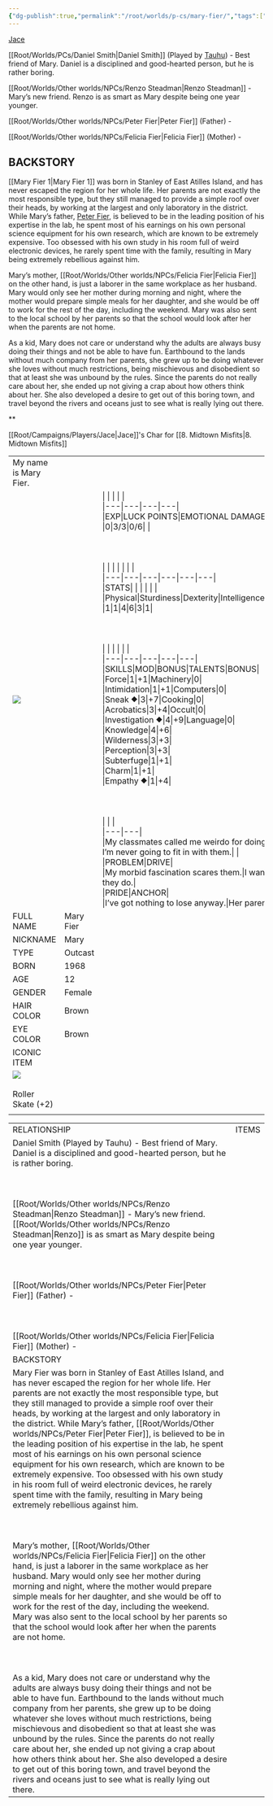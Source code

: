 ```yaml
---
{"dg-publish":true,"permalink":"/root/worlds/p-cs/mary-fier/","tags":["Misfits","Balky"]}
---
```


[Jace](Jace.md)

[[Root/Worlds/PCs/Daniel Smith\|Daniel Smith]] (Played by [Tauhu](Tauhu.md)) - Best friend of Mary. Daniel is a disciplined and good-hearted person, but he is rather boring.

[[Root/Worlds/Other worlds/NPCs/Renzo Steadman\|Renzo Steadman]] - Mary’s new friend. Renzo is as smart as Mary despite being one year younger.

[[Root/Worlds/Other worlds/NPCs/Peter Fier\|Peter Fier]] (Father) - 

[[Root/Worlds/Other worlds/NPCs/Felicia Fier\|Felicia Fier]] (Mother) - 


## BACKSTORY

[[Mary Fier 1\|Mary Fier 1]] was born in Stanley of East Atilles Island, and has never escaped the region for her whole life. Her parents are not exactly the most responsible type, but they still managed to provide a simple roof over their heads, by working at the largest and only laboratory in the district. While Mary’s father, [Peter Fier](Peter%20Fier.md), is believed to be in the leading position of his expertise in the lab, he spent most of his earnings on his own personal science equipment for his own research, which are known to be extremely expensive. Too obsessed with his own study in his room full of weird electronic devices, he rarely spent time with the family, resulting in Mary being extremely rebellious against him.  

Mary’s mother, [[Root/Worlds/Other worlds/NPCs/Felicia Fier\|Felicia Fier]] on the other hand, is just a laborer in the same workplace as her husband. Mary would only see her mother during morning and night, where the mother would prepare simple meals for her daughter, and she would be off to work for the rest of the day, including the weekend. Mary was also sent to the local school by her parents so that the school would look after her when the parents are not home.
  

As a kid, Mary does not care or understand why the adults are always busy doing their things and not be able to have fun. Earthbound to the lands without much company from her parents, she grew up to be doing whatever she loves without much restrictions, being mischievous and disobedient so that at least she was unbound by the rules. Since the parents do not really care about her, she ended up not giving a crap about how others think about her. She also developed a desire to get out of this boring town, and travel beyond the rivers and oceans just to see what is really lying out there.











**

[[Root/Campaigns/Players/Jace\|Jace]]'s Char for [[8. Midtown Misfits\|8. Midtown Misfits]]

|   |   |   |
|---|---|---|
|My name is Mary Fier.|   |   |
|![](https://lh7-us.googleusercontent.com/8Vh9l-gWHpMMjJXijFIAfLBeYACKSp3RQkcKPBz1gtYDhN0sWaH9azezywNr3pup7hpST_HUF_tcJmY3mSxQwGpQOUh5Zk6j0gysTvo2DBEbuoZse7J9B81-dPmjaOmO3M6FpJikmlnQZUcrOK6Tsg)|   |\|   \|   \|   \|   \|<br>\|---\|---\|---\|---\|<br>\|EXP\|LUCK POINTS\|EMOTIONAL DAMAGE\|   \|<br>\|0\|3/3\|0/6\|   \|<br><br>  <br><br>\|   \|   \|   \|   \|   \|   \|<br>\|---\|---\|---\|---\|---\|---\|<br>\|STATS\|   \|   \|   \|   \|   \|<br>\|Physical\|Sturdiness\|Dexterity\|Intelligence\|Wisdom\|Charisma\|<br>\|1\|1\|4\|6\|3\|1\|<br><br>  <br><br>\|   \|   \|   \|   \|   \|<br>\|---\|---\|---\|---\|---\|<br>\|SKILLS\|MOD\|BONUS\|TALENTS\|BONUS\|<br>\|Force\|1\|+1\|Machinery\|0\|<br>\|Intimidation\|1\|+1\|Computers\|0\|<br>\|Sneak ⯁\|3\|+7\|Cooking\|0\|<br>\|Acrobatics\|3\|+4\|Occult\|0\|<br>\|Investigation ⯁\|4\|+9\|Language\|0\|<br>\|Knowledge\|4\|+6\|<br>\|Wilderness\|3\|+3\|<br>\|Perception\|3\|+3\|<br>\|Subterfuge\|1\|+1\|<br>\|Charm\|1\|+1\|<br>\|Empathy ⯁\|1\|+4\|<br><br>  <br><br>\|   \|   \|<br>\|---\|---\|<br>\|My classmates called me weirdo for doing what I love to do. I’m never going to fit in with them.\|   \|<br>\|PROBLEM\|DRIVE\|<br>\|My morbid fascination scares them.\|I wanna be part of what they do.\|<br>\|PRIDE\|ANCHOR\|<br>\|I’ve got nothing to lose anyway.\|Her parents.\||
|FULL NAME|Mary Fier|
|NICKNAME|Mary|
|TYPE|Outcast|
|BORN|1968|
|AGE|12|
|GENDER|Female|
|HAIR COLOR|Brown|
|EYE COLOR|Brown|
|ICONIC ITEM|   |
|![](https://lh7-us.googleusercontent.com/FRmzAFEe2bS5DwXgu7KH6xcOfAwXKAPAgU_c61shXikQ9gXtYcY_kim33US-QD0PAVi_oy7Y9vq2zt-9Yh98aN15OTqS1IDv74q1GfZ4m3bj5In8RXG2MNjq5TM-mPrgWm3i5ZM4AezlVNQwaeg4qg)<br><br>Roller Skate (+2)|   |
||   |

  

|   |   |
|---|---|
|RELATIONSHIP|ITEMS|
|Daniel Smith (Played by Tauhu) - Best friend of Mary. Daniel is a disciplined and good-hearted person, but he is rather boring.<br><br>  <br><br>[[Root/Worlds/Other worlds/NPCs/Renzo Steadman\|Renzo Steadman]] - Mary’s new friend. [[Root/Worlds/Other worlds/NPCs/Renzo Steadman\|Renzo]] is as smart as Mary despite being one year younger.<br><br>  <br><br>[[Root/Worlds/Other worlds/NPCs/Peter Fier\|Peter Fier]] (Father) - <br><br>  <br><br>[[Root/Worlds/Other worlds/NPCs/Felicia Fier\|Felicia Fier]] (Mother) -||
|BACKSTORY|   |
|Mary Fier was born in Stanley of East Atilles Island, and has never escaped the region for her whole life. Her parents are not exactly the most responsible type, but they still managed to provide a simple roof over their heads, by working at the largest and only laboratory in the district. While Mary’s father, [[Root/Worlds/Other worlds/NPCs/Peter Fier\|Peter Fier]], is believed to be in the leading position of his expertise in the lab, he spent most of his earnings on his own personal science equipment for his own research, which are known to be extremely expensive. Too obsessed with his own study in his room full of weird electronic devices, he rarely spent time with the family, resulting in Mary being extremely rebellious against him.<br><br>  <br><br>Mary’s mother, [[Root/Worlds/Other worlds/NPCs/Felicia Fier\|Felicia Fier]] on the other hand, is just a laborer in the same workplace as her husband. Mary would only see her mother during morning and night, where the mother would prepare simple meals for her daughter, and she would be off to work for the rest of the day, including the weekend. Mary was also sent to the local school by her parents so that the school would look after her when the parents are not home.<br><br>  <br><br>As a kid, Mary does not care or understand why the adults are always busy doing their things and not be able to have fun. Earthbound to the lands without much company from her parents, she grew up to be doing whatever she loves without much restrictions, being mischievous and disobedient so that at least she was unbound by the rules. Since the parents do not really care about her, she ended up not giving a crap about how others think about her. She also developed a desire to get out of this boring town, and travel beyond the rivers and oceans just to see what is really lying out there.|   |